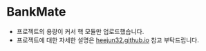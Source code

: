 # BankMate
* 프로젝트의 용량이 커서 핵 모듈만 업로드했습니다.
* 프로젝트에 대한 자세한 설명은 [heejun32.github.io](https://heejun32.github.io/projects/2021-12-21-BankMate/) 참고 부탁드립니다.
